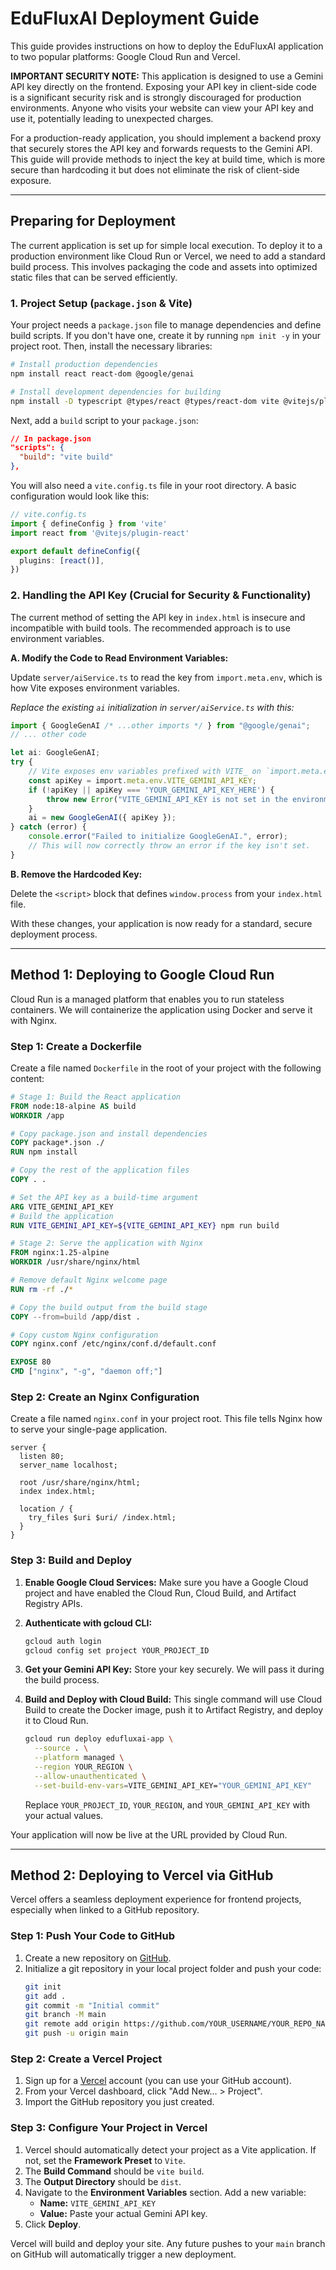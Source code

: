 # EduFluxAI Deployment Guide

This guide provides instructions on how to deploy the EduFluxAI application to two popular platforms: Google Cloud Run and Vercel.

**IMPORTANT SECURITY NOTE:** This application is designed to use a Gemini API key directly on the frontend. Exposing your API key in client-side code is a significant security risk and is strongly discouraged for production environments. Anyone who visits your website can view your API key and use it, potentially leading to unexpected charges.

For a production-ready application, you should implement a backend proxy that securely stores the API key and forwards requests to the Gemini API. This guide will provide methods to inject the key at build time, which is more secure than hardcoding it but does not eliminate the risk of client-side exposure.

---

## Preparing for Deployment

The current application is set up for simple local execution. To deploy it to a production environment like Cloud Run or Vercel, we need to add a standard build process. This involves packaging the code and assets into optimized static files that can be served efficiently.

### 1. Project Setup (`package.json` & Vite)

Your project needs a `package.json` file to manage dependencies and define build scripts. If you don't have one, create it by running `npm init -y` in your project root. Then, install the necessary libraries:

```bash
# Install production dependencies
npm install react react-dom @google/genai

# Install development dependencies for building
npm install -D typescript @types/react @types/react-dom vite @vitejs/plugin-react
```

Next, add a `build` script to your `package.json`:

```json
// In package.json
"scripts": {
  "build": "vite build"
},
```
You will also need a `vite.config.ts` file in your root directory. A basic configuration would look like this:
```typescript
// vite.config.ts
import { defineConfig } from 'vite'
import react from '@vitejs/plugin-react'

export default defineConfig({
  plugins: [react()],
})
```

### 2. Handling the API Key (Crucial for Security & Functionality)

The current method of setting the API key in `index.html` is insecure and incompatible with build tools. The recommended approach is to use environment variables.

**A. Modify the Code to Read Environment Variables:**

Update `server/aiService.ts` to read the key from `import.meta.env`, which is how Vite exposes environment variables.

*Replace the existing `ai` initialization in `server/aiService.ts` with this:*
```typescript
import { GoogleGenAI /* ...other imports */ } from "@google/genai";
// ... other code

let ai: GoogleGenAI;
try {
    // Vite exposes env variables prefixed with VITE_ on `import.meta.env`
    const apiKey = import.meta.env.VITE_GEMINI_API_KEY; 
    if (!apiKey || apiKey === 'YOUR_GEMINI_API_KEY_HERE') {
        throw new Error("VITE_GEMINI_API_KEY is not set in the environment. Please configure it in your deployment platform.");
    }
    ai = new GoogleGenAI({ apiKey });
} catch (error) {
    console.error("Failed to initialize GoogleGenAI.", error);
    // This will now correctly throw an error if the key isn't set.
}
```

**B. Remove the Hardcoded Key:**

Delete the `<script>` block that defines `window.process` from your `index.html` file.

With these changes, your application is now ready for a standard, secure deployment process.

---

## Method 1: Deploying to Google Cloud Run

Cloud Run is a managed platform that enables you to run stateless containers. We will containerize the application using Docker and serve it with Nginx.

### Step 1: Create a Dockerfile

Create a file named `Dockerfile` in the root of your project with the following content:

```Dockerfile
# Stage 1: Build the React application
FROM node:18-alpine AS build
WORKDIR /app

# Copy package.json and install dependencies
COPY package*.json ./
RUN npm install

# Copy the rest of the application files
COPY . .

# Set the API key as a build-time argument
ARG VITE_GEMINI_API_KEY
# Build the application
RUN VITE_GEMINI_API_KEY=${VITE_GEMINI_API_KEY} npm run build

# Stage 2: Serve the application with Nginx
FROM nginx:1.25-alpine
WORKDIR /usr/share/nginx/html

# Remove default Nginx welcome page
RUN rm -rf ./*

# Copy the build output from the build stage
COPY --from=build /app/dist .

# Copy custom Nginx configuration
COPY nginx.conf /etc/nginx/conf.d/default.conf

EXPOSE 80
CMD ["nginx", "-g", "daemon off;"]
```

### Step 2: Create an Nginx Configuration

Create a file named `nginx.conf` in your project root. This file tells Nginx how to serve your single-page application.

```nginx
server {
  listen 80;
  server_name localhost;

  root /usr/share/nginx/html;
  index index.html;

  location / {
    try_files $uri $uri/ /index.html;
  }
}
```

### Step 3: Build and Deploy

1.  **Enable Google Cloud Services:**
    Make sure you have a Google Cloud project and have enabled the Cloud Run, Cloud Build, and Artifact Registry APIs.

2.  **Authenticate with gcloud CLI:**
    ```bash
    gcloud auth login
    gcloud config set project YOUR_PROJECT_ID
    ```

3.  **Get your Gemini API Key:**
    Store your key securely. We will pass it during the build process.

4.  **Build and Deploy with Cloud Build:**
    This single command will use Cloud Build to create the Docker image, push it to Artifact Registry, and deploy it to Cloud Run.

    ```bash
    gcloud run deploy edufluxai-app \
      --source . \
      --platform managed \
      --region YOUR_REGION \
      --allow-unauthenticated \
      --set-build-env-vars=VITE_GEMINI_API_KEY="YOUR_GEMINI_API_KEY"
    ```
    Replace `YOUR_PROJECT_ID`, `YOUR_REGION`, and `YOUR_GEMINI_API_KEY` with your actual values.

Your application will now be live at the URL provided by Cloud Run.

---

## Method 2: Deploying to Vercel via GitHub

Vercel offers a seamless deployment experience for frontend projects, especially when linked to a GitHub repository.

### Step 1: Push Your Code to GitHub

1.  Create a new repository on [GitHub](https://github.com).
2.  Initialize a git repository in your local project folder and push your code:
    ```bash
    git init
    git add .
    git commit -m "Initial commit"
    git branch -M main
    git remote add origin https://github.com/YOUR_USERNAME/YOUR_REPO_NAME.git
    git push -u origin main
    ```

### Step 2: Create a Vercel Project

1.  Sign up for a [Vercel](https://vercel.com/) account (you can use your GitHub account).
2.  From your Vercel dashboard, click "Add New... > Project".
3.  Import the GitHub repository you just created.

### Step 3: Configure Your Project in Vercel

1.  Vercel should automatically detect your project as a Vite application. If not, set the **Framework Preset** to `Vite`.
2.  The **Build Command** should be `vite build`.
3.  The **Output Directory** should be `dist`.
4.  Navigate to the **Environment Variables** section. Add a new variable:
    *   **Name:** `VITE_GEMINI_API_KEY`
    *   **Value:** Paste your actual Gemini API key.
5.  Click **Deploy**.

Vercel will build and deploy your site. Any future pushes to your `main` branch on GitHub will automatically trigger a new deployment.
